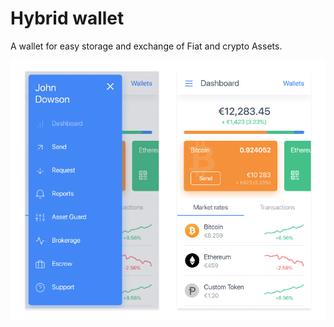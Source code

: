 # Hybrid wallet

A wallet for easy storage and exchange of Fiat and crypto Assets.

![](../.gitbook/assets/frame-7.jpg)

